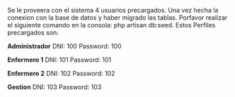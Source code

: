 Se le proveera con el sistema 4 usuarios precargados.
Una vez hecha la conexion con la base de datos y haber migrado las tablas. Porfavor realizar el siguiente comando en la consola: php artisan db:seed.
Estos Perfiles precargados son:

<strong>Administrador</strong>
DNI: 100
Password: 100

<strong>Enfermero 1</strong>
DNI: 101
Password: 101

<strong>Enfermero 2</strong>
DNI: 102
Password: 102

<strong>Gestion</strong>
DNI: 103
Password: 103